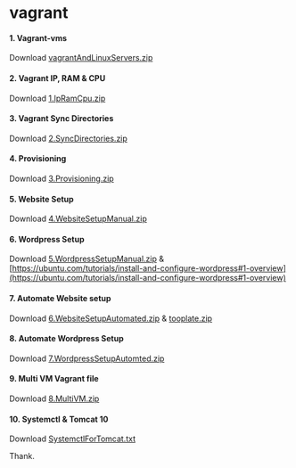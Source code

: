 # vagrant

#### 1. Vagrant-vms
Download [vagrantAndLinuxServers.zip](./vagrantAndLinuxServers.zip)

#### 2. Vagrant IP, RAM & CPU
Download [1.IpRamCpu.zip](./1.IpRamCpu.zip)

#### 3. Vagrant Sync Directories
Download [2.SyncDirectories.zip](./2.SyncDirectories.zip)

#### 4. Provisioning
Download [3.Provisioning.zip](./3.Provisioning.zip)

#### 5. Website Setup
Download [4.WebsiteSetupManual.zip](./4.WebsiteSetupManual.zip)

#### 6. Wordpress Setup
Download [5.WordpressSetupManual.zip](./5.WordpressSetupManual.zip) & [https://ubuntu.com/tutorials/install-and-configure-wordpress#1-overview](https://ubuntu.com/tutorials/install-and-configure-wordpress#1-overview)

#### 7. Automate Website setup
Download [6.WebsiteSetupAutomated.zip](./6.WebsiteSetupAutomated.zip) & [tooplate.zip](./tooplate.zip)

#### 8. Automate Wordpress Setup
Download [7.WordpressSetupAutomted.zip](./7.WordpressSetupAutomted.zip)

#### 9. Multi VM Vagrant file
Download [8.MultiVM.zip](./8.MultiVM.zip)

#### 10. Systemctl & Tomcat 10
Download [SystemctlForTomcat.txt](./SystemctlForTomcat.txt)

Thank.
